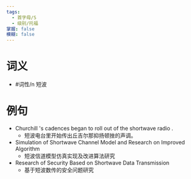 ```yaml
---
tags:
  - 首字母/S
  - 级别/托福
掌握: false
模糊: false
---
```

# 词义
- #词性/n  短波
# 例句
- Churchill 's cadences began to roll out of the shortwave radio .
	- 短波电台里开始传出丘吉尔那抑扬顿挫的声调。
- Simulation of Shortwave Channel Model and Research on Improved Algorithm
	- 短波信道模型仿真实现及改进算法研究
- Research of Security Based on Shortwave Data Transmission
	- 基于短波数传的安全问题研究

